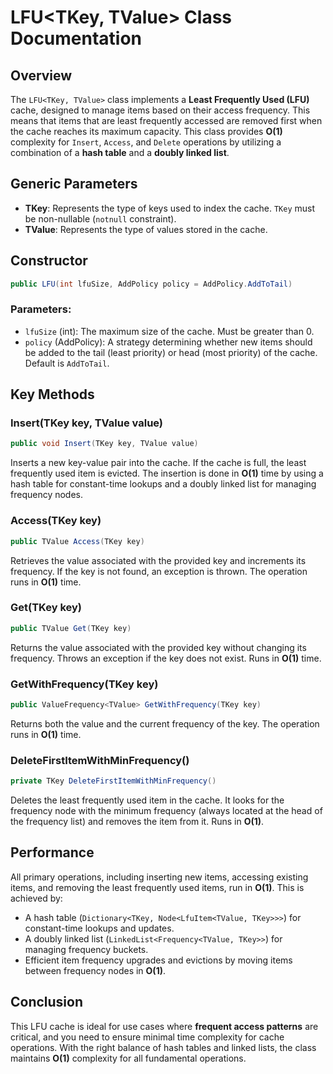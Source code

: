 
# LFU<TKey, TValue> Class Documentation

## Overview
The `LFU<TKey, TValue>` class implements a **Least Frequently Used (LFU)** cache, designed to manage items based on their access frequency. This means that items that are least frequently accessed are removed first when the cache reaches its maximum capacity. This class provides **O(1)** complexity for `Insert`, `Access`, and `Delete` operations by utilizing a combination of a **hash table** and a **doubly linked list**.

## Generic Parameters
- **TKey**: Represents the type of keys used to index the cache. `TKey` must be non-nullable (`notnull` constraint).
- **TValue**: Represents the type of values stored in the cache.

## Constructor
```csharp
public LFU(int lfuSize, AddPolicy policy = AddPolicy.AddToTail)
```
### Parameters:
- `lfuSize` (int): The maximum size of the cache. Must be greater than 0.
- `policy` (AddPolicy): A strategy determining whether new items should be added to the tail (least priority) or head (most priority) of the cache. Default is `AddToTail`.

## Key Methods

### Insert(TKey key, TValue value)
```csharp
public void Insert(TKey key, TValue value)
```
Inserts a new key-value pair into the cache. If the cache is full, the least frequently used item is evicted. The insertion is done in **O(1)** time by using a hash table for constant-time lookups and a doubly linked list for managing frequency nodes.

### Access(TKey key)
```csharp
public TValue Access(TKey key)
```
Retrieves the value associated with the provided key and increments its frequency. If the key is not found, an exception is thrown. The operation runs in **O(1)** time.

### Get(TKey key)
```csharp
public TValue Get(TKey key)
```
Returns the value associated with the provided key without changing its frequency. Throws an exception if the key does not exist. Runs in **O(1)** time.

### GetWithFrequency(TKey key)
```csharp
public ValueFrequency<TValue> GetWithFrequency(TKey key)
```
Returns both the value and the current frequency of the key. The operation runs in **O(1)** time.

### DeleteFirstItemWithMinFrequency()
```csharp
private TKey DeleteFirstItemWithMinFrequency()
```
Deletes the least frequently used item in the cache. It looks for the frequency node with the minimum frequency (always located at the head of the frequency list) and removes the item from it. Runs in **O(1)**.

## Performance
All primary operations, including inserting new items, accessing existing items, and removing the least frequently used items, run in **O(1)**. This is achieved by:
- A hash table (`Dictionary<TKey, Node<LfuItem<TValue, TKey>>>`) for constant-time lookups and updates.
- A doubly linked list (`LinkedList<Frequency<TValue, TKey>>`) for managing frequency buckets.
- Efficient item frequency upgrades and evictions by moving items between frequency nodes in **O(1)**.

## Conclusion
This LFU cache is ideal for use cases where **frequent access patterns** are critical, and you need to ensure minimal time complexity for cache operations. With the right balance of hash tables and linked lists, the class maintains **O(1)** complexity for all fundamental operations.
